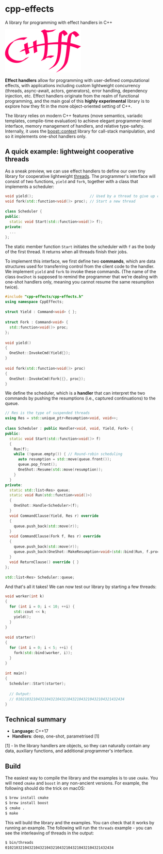 # cpp-effects
A library for programming with effect handlers in C++

![The C++Eff logo](doc/img/logo-250.png)

**Effect handlers** allow for programming with user-defined computational effects, with applications including custom lightweight concurrency (threads, async-await, actors, generators), error handling, dependency injection, etc. Effect handlers originate from the realm of functional programming, and the main goal of this **highly experimental** library is to explore how they fit in the more object-oriented setting of C++.

The library relies on modern C++ features (move semantics, variadic templates, compile-time evaluation) to achieve elegant programmer-level interface, memory management of handlers, and relative type-safety. Internally, it uses the [boost::context](https://www.boost.org/doc/libs/1_74_0/libs/context/doc/html/index.html) library for call-stack manipulation, and so it implements one-shot handlers only.

## A quick example: lightweight cooperative threads

As a sneak preview, we can use effect handlers to define our own tiny library for cooperative lightweight [threads](example/threads.cpp). The programmer's interface will consist of two functions, `yield` and `fork`, together with a class that implements a scheduler: 

```cpp
void yield();                          // Used by a thread to give up control
void fork(std::function<void()> proc); // Start a new thread

class Scheduler {
public:
  static void Start(std::function<void()> f);
private:
  ...
};
```

The static member function `Start` initiates the scheduler with `f` as the body of the first thread. It returns when all threads finish their jobs.

To implement this interface, we first define two **commands**, which are data structures used for transferring control from the client code to the handler. We implement `yield` and `fork` to invoke these commands. (The name of the class `OneShot` is supposed to remind the programmer that we're dealing with one-shot handlers only, meaning you cannot resume the same resumption twice). 

```cpp
#include "cpp-effects/cpp-effects.h"
using namespace CppEffects;

struct Yield : Command<void> { };

struct Fork : Command<void> {
  std::function<void()> proc;
};

void yield()
{
  OneShot::InvokeCmd(Yield{});
}

void fork(std::function<void()> proc)
{
  OneShot::InvokeCmd(Fork{{}, proc});
}
```

We define the scheduler, which is a **handler** that can interpret the two commands by pushing the resumptions (i.e., captured continuations) to the queue.

```cpp
// Res is the type of suspended threads
using Res = std::unique_ptr<Resumption<void, void>>;

class Scheduler : public Handler<void, void, Yield, Fork> {
public:
  static void Start(std::function<void()> f)
  {
    Run(f);
    while (!queue.empty()) { // Round-robin scheduling
      auto resumption = std::move(queue.front());
      queue.pop_front();
      OneShot::Resume(std::move(resumption));
    }
  }
private:
  static std::list<Res> queue;
  static void Run(std::function<void()>)
  {
    OneShot::Handle<Scheduler>(f);
  }
  void CommandClause(Yield, Res r) override
  {
    queue.push_back(std::move(r));
  }
  void CommandClause(Fork f, Res r) override
  {
    queue.push_back(std::move(r));
    queue.push_back(OneShot::MakeResumption<void>(std::bind(Run, f.proc)));
  }
  void ReturnClause() override { }
};

std::list<Res> Scheduler::queue;
```

And that's all it takes! We can now test our library by starting a few threads:

```cpp
void worker(int k)
{
  for (int i = 0; i < 10; ++i) {
    std::cout << k;
    yield();
  }
}

void starter()
{
  for (int i = 0; i < 5; ++i) {
    fork(std::bind(worker, i));
  }
}

int main()
{
  Scheduler::Start(starter);

  // Output:
  // 01021032104321043210432104321043210432104321432434
}
```

## Technical summary

- **Language:** C++17
- **Handlers**: deep, one-shot, parametrised [1]

[1] - In the library handlers are objects, so they can naturally contain any data, auxiliary functions, and additional programmer's interface.

## Build

The easiest way to compile the library and the examples is to use `cmake`. You will need `cmake` and `boost` in any non-ancient versions. For example, the following should do the trick on macOS:

```bash
$ brew install cmake
$ brew install boost
$ cmake .
$ make
```

This will build the library and the examples. You can check that it works by running an example. The following will run the `threads` example - you can see the interleaving of threads in the output:

```bash
$ bin/threads
01021032104321043210432104321043210432104321432434
```
